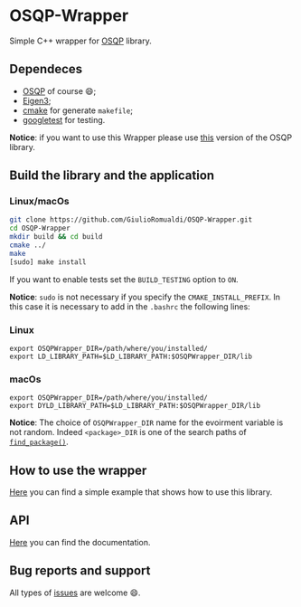 # OSQP-Wrapper
Simple C++ wrapper for [OSQP](http://osqp.readthedocs.io/en/latest/index.html) library.

## Dependeces
- [OSQP](http://osqp.readthedocs.io/en/latest/index.html) of course :smile:;
- [Eigen3](http://eigen.tuxfamily.org/index.php?title=Main_Page);
- [cmake](https://cmake.org/) for generate `makefile`;
- [googletest](https://github.com/google/googletest) for testing.  

**Notice**: if you want to use this Wrapper please use [this](https://github.com/traversaro/osqp/tree/add_cmake_install) version of the OSQP library.

## Build the library and the application
### Linux/macOs
```sh
git clone https://github.com/GiulioRomualdi/OSQP-Wrapper.git
cd OSQP-Wrapper
mkdir build && cd build
cmake ../
make
[sudo] make install
```
If you want to enable tests set the `BUILD_TESTING` option to `ON`.

**Notice**: ``sudo`` is not necessary if you specify the ``CMAKE_INSTALL_PREFIX``. In this case it is necessary to add in the ``.bashrc`` the following lines:

### Linux
```
export OSQPWrapper_DIR=/path/where/you/installed/
export LD_LIBRARY_PATH=$LD_LIBRARY_PATH:$OSQPWrapper_DIR/lib
```

### macOs
```
export OSQPWrapper_DIR=/path/where/you/installed/
export DYLD_LIBRARY_PATH=$LD_LIBRARY_PATH:$OSQPWrapper_DIR/lib
```

**Notice**:  The choice of `OSQPWrapper_DIR` name for the evoirment variable is not random. Indeed `<package>_DIR` is one of the search paths of [`find_package()`](https://cmake.org/cmake/help/v3.0/command/find_package.html).

## How to use the wrapper
[Here](./example/) you can find a simple example that shows how to use this library.  

## API
[Here](https://giulioromualdi.github.io/OSQP-Wrapper/) you can find the documentation.

## Bug reports and support
All types of [issues](https://github.com/GiulioRomualdi/OSQP-Wrapper/issues/new) are welcome :smile:. 
